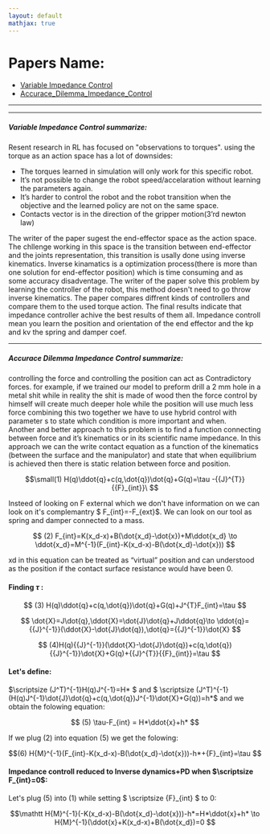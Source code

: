 ```yaml
---
layout: default
mathjax: true
---
```

# Papers Name:

- [Variable Impedance Control](#VIC)
- [Accurace_Dilemma_Impedance_Control](#ADIC)



<hr />
<hr />

<a name='VIC'></a>
##### Variable Impedance Control summarize:

Resent research in RL has focused on "observations to torques". using the torque as an action space has a lot of downsides:
* The torques learned in simulation will only work for this specific robot.
* It’s not possible to change the robot speed/accelaration without learning the parameters again.
* It’s harder to control the robot and the robot transition when the objective and the learned policy are not on the same space.
* Contacts vector is in the direction of the gripper motion(3’rd newton law)

The writer of the paper sugest the end-effector space as the action space. The chllenge working in this space is the transition
between end-effector and the joints representation, this transition is usally done using inverse kinematics. Inverse
kinamatics is a optimization process(there is more than one solution for end-effector position) which is time consuming and
as some accuracy disadventage. The writer of the paper solve this problem by learning the controller of the robot, this method 
doesn't need to go throw inverse kinematics. The paper compares diffrent kinds of controllers and compare them to the used torque
action. The final results indicate that impedance controller achive the best results of them all. Impedance controll mean you learn
the position and orientation of the end effector and the kp and kv the spring and damper coef.  

<hr />
<a name='ADIC'></a>

##### Accurace Dilemma Impedance Control summarize:

controlling the force and controlling the position can act as Contradictory forces. for example, if we trained our model to preform drill a 2 mm hole in a metal shit while in reality the shit is made of wood then the force control by himself will create much deeper hole while the position will use much less force combining this two together we have to use hybrid control with parameter s to state which condition is more important and when.  
Another and better approach to this problem is to find a function connecting between force and it’s kinematics or in its scientific name impedance. In this approach we can the write contact equation as a function of the kinematics (between the surface and the manipulator) and state that when equilibrium is achieved then there is static relation between force and position.


$$\small(1) H(q)\ddot{q}+c(q,\dot{q})\dot{q}+G(q)=\tau -{{J}^{T}}{{F}_{int}}\ $$
 

Insteed of looking on F external which we don't have information on we can look on it's complemantry $ F_{int}=-F_{ext}$.
We can look on our tool as spring and damper connected to a mass.

$$ (2) F_{int}=K(x_d-x)+B(\dot{x_d}-\dot{x})+M\ddot{x_d} \to \ddot{x_d}=M^{-1}(F_{int}-K(x_d-x)-B(\dot{x_d}-\dot{x})) $$

xd in this equation can be treated as “virtual” position and can understood as the position if the contact surface resistance would have been 0.



#### Finding $\tau$ :

$$ (3) H(q)\ddot{q}+c(q,\dot{q})\dot{q}+G(q)+J^{T}F_{int}=\tau $$

$$ \dot{X}=J\dot{q},\ddot{X}=\dot{J}\dot{q}+J\ddot{q}\to \ddot{q}={{J}^{-1}}(\ddot{X}-\dot{J}\dot{q}),\dot{q}={{J}^{-1}}\dot{X} $$

$$ (4)H(q){{J}^{-1}}(\ddot{X}-\dot{J}\dot{q})+c(q,\dot{q}){{J}^{-1}}\dot{X}+G(q)+{{J}^{T}}{{F}_{int}}=\tau $$

#### Let's define:

$\scriptsize (J^T)^{-1}H(q)J^{-1}=H* $ and $ \scriptsize (J^T)^{-1}(H(q)J^{-1}\dot{J}\dot{q}+c(q,\dot{q})J^{-1}\dot{X}+G(q))=h*$
and we obtain the folowing equation:

$$ (5) \tau-F_{int} = H*\ddot{x}+h*  $$

If we plug (2) into equation (5) we get the folowing:

$$(6) H{M}^{-1}(F_{int}-K(x_d-x)-B(\dot{x_d}-\dot{x}))-h*+{F}_{int}=\tau $$


#### Impedance controll reduced to Inverse dynamics+PD when $\scriptsize F_{int}=0$:

Let's plug (5) into (1) while setting $ \scriptsize {F}_{int} $ to 0:

$$\mathtt H{M}^{-1}(-K(x_d-x)-B(\dot{x_d}-\dot{x}))-h*=H*\ddot{x}+h* \to  H{M}^{-1}(\ddot{x}+K(x_d-x)+B(\dot{x_d})=0 $$ 

